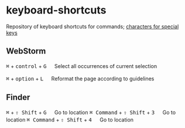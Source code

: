 keyboard-shortcuts
==================

Repository of keyboard shortcuts for commands; [characters for special keys](http://apple.stackexchange.com/questions/55727/where-can-i-find-the-unicode-symbols-for-mac-functional-keys-command-shift-e)


WebStorm
--------

<kbd>&#8984;</kbd> + <kbd>control</kbd> + <kbd>G</kbd> &#x3000; Select all occurrences of current selection

<kbd>&#8984;</kbd> + <kbd>option</kbd> + <kbd>L</kbd> &#x3000; Reformat the page according to guidelines


Finder
--------

<kbd>&#8984;</kbd> + <kbd>⇧ Shift</kbd> + <kbd>G</kbd> &#x3000; Go to location
<kbd>⌘ Command</kbd> + <kbd>⇧ Shift</kbd> + <kbd>3</kbd> &#x3000; Go to location
<kbd>⌘ Command</kbd> + <kbd>⇧ Shift</kbd> + <kbd>4</kbd> &#x3000; Go to location
